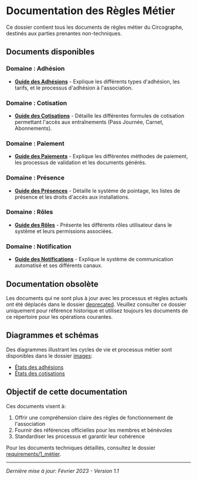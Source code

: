 # Documentation des Règles Métier

Ce dossier contient tous les documents de règles métier du Circographe, destinés aux parties prenantes non-techniques.

## Documents disponibles

### Domaine : Adhésion

- [**Guide des Adhésions**](adhesion.md) - Explique les différents types d'adhésion, les tarifs, et le processus d'adhésion à l'association.

### Domaine : Cotisation

- [**Guide des Cotisations**](cotisation.md) - Détaille les différentes formules de cotisation permettant l'accès aux entraînements (Pass Journée, Carnet, Abonnements).

### Domaine : Paiement

- [**Guide des Paiements**](paiement.md) - Explique les différentes méthodes de paiement, les processus de validation et les documents générés.

### Domaine : Présence

- [**Guide des Présences**](presence.md) - Détaille le système de pointage, les listes de présence et les droits d'accès aux installations.

### Domaine : Rôles

- [**Guide des Rôles**](roles.md) - Présente les différents rôles utilisateur dans le système et leurs permissions associées.

### Domaine : Notification

- [**Guide des Notifications**](notification.md) - Explique le système de communication automatisé et ses différents canaux.

## Documentation obsolète

Les documents qui ne sont plus à jour avec les processus et règles actuels ont été déplacés dans le dossier [deprecated](deprecated/). Veuillez consulter ce dossier uniquement pour référence historique et utilisez toujours les documents de ce répertoire pour les opérations courantes.

## Diagrammes et schémas

Des diagrammes illustrant les cycles de vie et processus métier sont disponibles dans le dossier [images](/docs/business/images/):

- [États des adhésions](/docs/business/images/adhesion_states.md)
- [États des cotisations](/docs/business/images/cotisation_states.md)

## Objectif de cette documentation

Ces documents visent à:
1. Offrir une compréhension claire des règles de fonctionnement de l'association
2. Fournir des références officielles pour les membres et bénévoles
3. Standardiser les processus et garantir leur cohérence

Pour les documents techniques détaillés, consultez le dossier [requirements/1_métier](/requirements/1_métier/).

---

*Dernière mise à jour: Février 2023 - Version 1.1* 